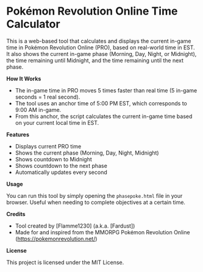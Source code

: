 # Pokémon Revolution Online Time Calculator

This is a web-based tool that calculates and displays the current in-game time in Pokémon Revolution Online (PRO), based on real-world time in EST. It also shows the current in-game phase (Morning, Day, Night, or Midnight), the time remaining until Midnight, and the time remaining until the next phase.

**How It Works**

- The in-game time in PRO moves 5 times faster than real time (5 in-game seconds = 1 real second).
- The tool uses an anchor time of 5:00 PM EST, which corresponds to 9:00 AM in-game.
- From this anchor, the script calculates the current in-game time based on your current local time in EST.

**Features**

- Displays current PRO time
- Shows the current phase (Morning, Day, Night, Midnight)
- Shows countdown to Midnight
- Shows countdown to the next phase
- Automatically updates every second

**Usage**

You can run this tool by simply opening the `phasepoke.html` file in your browser. Useful when needing to complete objectives at a certain time.

**Credits**

- Tool created by [Flamme1230] (a.k.a. [Fardust])
- Made for and inspired from the MMORPG Pokémon Revolution Online (https://pokemonrevolution.net/)

**License**

This project is licensed under the MIT License.
